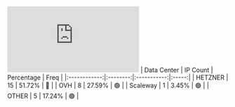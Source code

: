 ![Diagramm](https://github.com/obajay/StateSync-snapshots/blob/main/Projects/Rebus/1/README.md)
| Data Center | IP Count | Percentage | Freq |
|:------------:|:--------:|:-----------:|:-----:|
| HETZNER | 15 | 51.72% | 🔴 |
| OVH | 8 | 27.59% | 🟢 |
| Scaleway | 1 | 3.45% | 🟢 |
| OTHER | 5 | 17.24% | 🟢 |